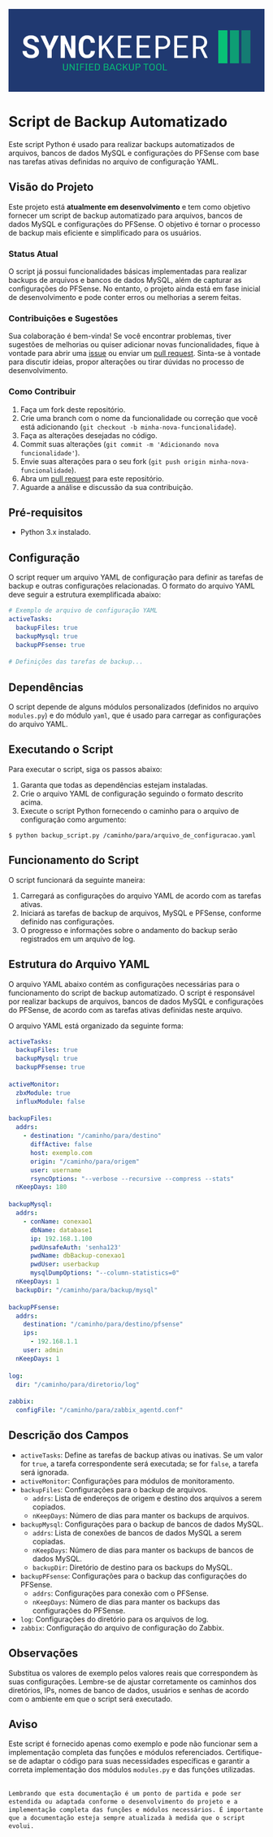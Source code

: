 ![Banner](./media/banner.png)

# Script de Backup Automatizado

Este script Python é usado para realizar backups automatizados de arquivos, bancos de dados MySQL e configurações do PFSense com base nas tarefas ativas definidas no arquivo de configuração YAML.

## Visão do Projeto

Este projeto está **atualmente em desenvolvimento** e tem como objetivo fornecer um script de backup automatizado para arquivos, bancos de dados MySQL e configurações do PFSense. O objetivo é tornar o processo de backup mais eficiente e simplificado para os usuários.

### Status Atual

O script já possui funcionalidades básicas implementadas para realizar backups de arquivos e bancos de dados MySQL, além de capturar as configurações do PFSense. No entanto, o projeto ainda está em fase inicial de desenvolvimento e pode conter erros ou melhorias a serem feitas.

### Contribuições e Sugestões

Sua colaboração é bem-vinda! Se você encontrar problemas, tiver sugestões de melhorias ou quiser adicionar novas funcionalidades, fique à vontade para abrir uma [issue](https://github.com/seu-usuario/seu-repositorio/issues) ou enviar um [pull request](https://github.com/seu-usuario/seu-repositorio/pulls). Sinta-se à vontade para discutir ideias, propor alterações ou tirar dúvidas no processo de desenvolvimento.

### Como Contribuir

1. Faça um fork deste repositório.
2. Crie uma branch com o nome da funcionalidade ou correção que você está adicionando (`git checkout -b minha-nova-funcionalidade`).
3. Faça as alterações desejadas no código.
4. Commit suas alterações (`git commit -m 'Adicionando nova funcionalidade'`).
5. Envie suas alterações para o seu fork (`git push origin minha-nova-funcionalidade`).
6. Abra um [pull request](https://github.com/seu-usuario/seu-repositorio/pulls) para este repositório.
7. Aguarde a análise e discussão da sua contribuição.

## Pré-requisitos

- Python 3.x instalado.

## Configuração

O script requer um arquivo YAML de configuração para definir as tarefas de backup e outras configurações relacionadas. O formato do arquivo YAML deve seguir a estrutura exemplificada abaixo:

```yaml
# Exemplo de arquivo de configuração YAML
activeTasks:
  backupFiles: true
  backupMysql: true
  backupPFsense: true

# Definições das tarefas de backup...
```

## Dependências

O script depende de alguns módulos personalizados (definidos no arquivo `modules.py`) e do módulo `yaml`, que é usado para carregar as configurações do arquivo YAML.

## Executando o Script

Para executar o script, siga os passos abaixo:

1. Garanta que todas as dependências estejam instaladas.
2. Crie o arquivo YAML de configuração seguindo o formato descrito acima.
3. Execute o script Python fornecendo o caminho para o arquivo de configuração como argumento:

```
$ python backup_script.py /caminho/para/arquivo_de_configuracao.yaml
```

## Funcionamento do Script

O script funcionará da seguinte maneira:

1. Carregará as configurações do arquivo YAML de acordo com as tarefas ativas.
2. Iniciará as tarefas de backup de arquivos, MySQL e PFSense, conforme definido nas configurações.
3. O progresso e informações sobre o andamento do backup serão registrados em um arquivo de log.

## Estrutura do Arquivo YAML

O arquivo YAML abaixo contém as configurações necessárias para o funcionamento do script de backup automatizado. O script é responsável por realizar backups de arquivos, bancos de dados MySQL e configurações do PFSense, de acordo com as tarefas ativas definidas neste arquivo.

O arquivo YAML está organizado da seguinte forma:

```yaml
activeTasks:
  backupFiles: true
  backupMysql: true
  backupPFsense: true

activeMonitor:
  zbxModule: true
  influxModule: false

backupFiles:
  addrs:
    - destination: "/caminho/para/destino"
      diffActive: false
      host: exemplo.com
      origin: "/caminho/para/origem"
      user: username
      rsyncOptions: "--verbose --recursive --compress --stats"
  nKeepDays: 180

backupMysql:
  addrs:
    - conName: conexao1
      dbName: database1
      ip: 192.168.1.100
      pwdUnsafeAuth: 'senha123'
      pwdName: dbBackup-conexao1
      pwdUser: userbackup
      mysqlDumpOptions: "--column-statistics=0"
  nKeepDays: 1
  backupDir: "/caminho/para/backup/mysql"

backupPFsense:
  addrs:
    destination: "/caminho/para/destino/pfsense"
    ips:
      - 192.168.1.1
    user: admin
  nKeepDays: 1

log:
  dir: "/caminho/para/diretorio/log"

zabbix:
  configFile: "/caminho/para/zabbix_agentd.conf"
```

## Descrição dos Campos

- `activeTasks`: Define as tarefas de backup ativas ou inativas. Se um valor for `true`, a tarefa correspondente será executada; se for `false`, a tarefa será ignorada.
- `activeMonitor`: Configurações para módulos de monitoramento.
- `backupFiles`: Configurações para o backup de arquivos.
  - `addrs`: Lista de endereços de origem e destino dos arquivos a serem copiados.
  - `nKeepDays`: Número de dias para manter os backups de arquivos.
- `backupMysql`: Configurações para o backup de bancos de dados MySQL.
  - `addrs`: Lista de conexões de bancos de dados MySQL a serem copiadas.
  - `nKeepDays`: Número de dias para manter os backups de bancos de dados MySQL.
  - `backupDir`: Diretório de destino para os backups do MySQL.
- `backupPFsense`: Configurações para o backup das configurações do PFSense.
  - `addrs`: Configurações para conexão com o PFSense.
  - `nKeepDays`: Número de dias para manter os backups das configurações do PFSense.
- `log`: Configurações do diretório para os arquivos de log.
- `zabbix`: Configuração do arquivo de configuração do Zabbix.

## Observações

Substitua os valores de exemplo pelos valores reais que correspondem às suas configurações. Lembre-se de ajustar corretamente os caminhos dos diretórios, IPs, nomes de banco de dados, usuários e senhas de acordo com o ambiente em que o script será executado.

## Aviso

Este script é fornecido apenas como exemplo e pode não funcionar sem a implementação completa das funções e módulos referenciados. Certifique-se de adaptar o código para suas necessidades específicas e garantir a correta implementação dos módulos `modules.py` e das funções utilizadas.

```

Lembrando que esta documentação é um ponto de partida e pode ser estendida ou adaptada conforme o desenvolvimento do projeto e a implementação completa das funções e módulos necessários. É importante que a documentação esteja sempre atualizada à medida que o script evolui.